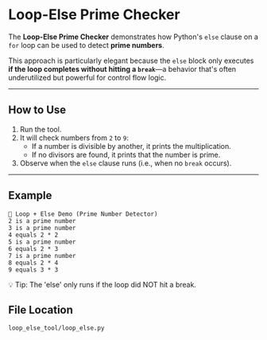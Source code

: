# Loop-Else Prime Checker

The **Loop-Else Prime Checker** demonstrates how Python's `else` clause on a `for` loop can be used to detect **prime numbers**.

This approach is particularly elegant because the `else` block only executes **if the loop completes without hitting a `break`**—a behavior that's often underutilized but powerful for control flow logic.

---

## How to Use

1. Run the tool.
2. It will check numbers from `2` to `9`:
   - If a number is divisible by another, it prints the multiplication.
   - If no divisors are found, it prints that the number is prime.
3. Observe when the `else` clause runs (i.e., when no `break` occurs).

---

## Example

```text
🔎 Loop + Else Demo (Prime Number Detector)
2 is a prime number
3 is a prime number
4 equals 2 * 2
5 is a prime number
6 equals 2 * 3
7 is a prime number
8 equals 2 * 4
9 equals 3 * 3
```

💡 Tip: The 'else' only runs if the loop did NOT hit a break.

## File Location
```text
loop_else_tool/loop_else.py
```